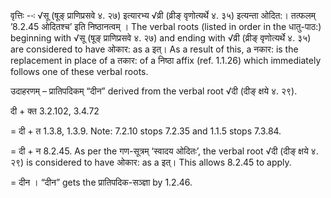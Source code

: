 




वृत्तिः --ः √सू (षूङ् प्राणिप्रसवे ४. २७) इत्यारभ्य √व्री (व्रीङ् वृणोत्यर्थे ४. ३५) इत्यन्ता ओदित:। तत्फलम् ’8.2.45 ओदितश्च’ इति निष्ठानत्वम् । The verbal roots (listed in order in the धातु-पाठ:) beginning with √सू (षूङ् प्राणिप्रसवे ४. २७) and ending with √व्री (व्रीङ् वृणोत्यर्थे ४. ३५) are considered to have ओकार: as a इत्। As a result of this, a नकार: is the replacement in place of a तकार: of a निष्ठा affix (ref. 1.1.26) which immediately follows one of these verbal roots.


उदाहरणम् – प्रातिपदिकम् “दीन” derived from the verbal root √दी (दीङ् क्षये ४. २९).


दी + क्त 3.2.102, 3.4.72

= दी + त 1.3.8, 1.3.9. Note: 7.2.10 stops 7.2.35 and 1.1.5 stops 7.3.84.

= दी + न 8.2.45. As per the गण-सूत्रम् ‘स्वादय ओदितः’, the verbal root √दी (दीङ् क्षये ४. २९) is considered to have ओकार: as a इत्। This allows 8.2.45 to apply.

= दीन । “दीन” gets the प्रातिपदिक-सञ्ज्ञा by 1.2.46.

